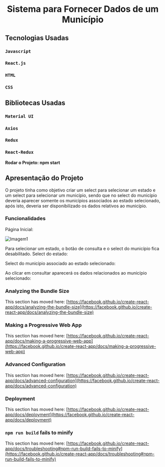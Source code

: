 <h1 align="center"> Sistema para Fornecer Dados de um Município </h1>

## Tecnologias Usadas


### `Javascript`

### `React.js`

### `HTML`

### `CSS`


## Bibliotecas Usadas


### `Material UI`

### `Axios`

### `Redux`

### `React-Redux`

**Rodar o Projeto: npm start**


## Apresentação do Projeto

O projeto tinha como objetivo criar um select para selecionar um estado e um select para selecionar um município, sendo que no select do município deveria aparecer  somente os municípios associados ao estado selecionado, após isto, deveria ser disponibilizado os dados relativos ao município.


### Funcionalidades

Página Inicial:

![Imagem1](https://user-images.githubusercontent.com/87327538/207986439-5373901e-8bc6-4215-8c71-acc665b32069.PNG)

Para selecionar um estado, o botão de consulta e o select do município fica desabilitado.
Select do estado:

Select do município associado ao estado selecionado:

Ao clicar em consultar aparecerá os dados relacionados ao município selecionado:

### Analyzing the Bundle Size

This section has moved here: [https://facebook.github.io/create-react-app/docs/analyzing-the-bundle-size](https://facebook.github.io/create-react-app/docs/analyzing-the-bundle-size)

### Making a Progressive Web App

This section has moved here: [https://facebook.github.io/create-react-app/docs/making-a-progressive-web-app](https://facebook.github.io/create-react-app/docs/making-a-progressive-web-app)

### Advanced Configuration

This section has moved here: [https://facebook.github.io/create-react-app/docs/advanced-configuration](https://facebook.github.io/create-react-app/docs/advanced-configuration)

### Deployment

This section has moved here: [https://facebook.github.io/create-react-app/docs/deployment](https://facebook.github.io/create-react-app/docs/deployment)

### `npm run build` fails to minify

This section has moved here: [https://facebook.github.io/create-react-app/docs/troubleshooting#npm-run-build-fails-to-minify](https://facebook.github.io/create-react-app/docs/troubleshooting#npm-run-build-fails-to-minify)
